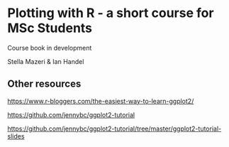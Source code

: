 # Plotting with R - a short course for MSc Students

Course book in development

Stella Mazeri & Ian Handel

## Other resources

https://www.r-bloggers.com/the-easiest-way-to-learn-ggplot2/

https://github.com/jennybc/ggplot2-tutorial

https://github.com/jennybc/ggplot2-tutorial/tree/master/ggplot2-tutorial-slides
